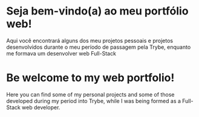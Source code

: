 # Seja bem-vindo(a) ao meu portfólio web!

Aqui você encontrará alguns dos meu projetos pessoais e projetos desenvolvidos durante o meu período de passagem pela Trybe, enquanto me formava um desenvolver web Full-Stack

# Be welcome to my web portfolio!

Here you can find some of my personal projects and some of those developed during my period into Trybe, while I was being formed as a Full-Stack web developer.
